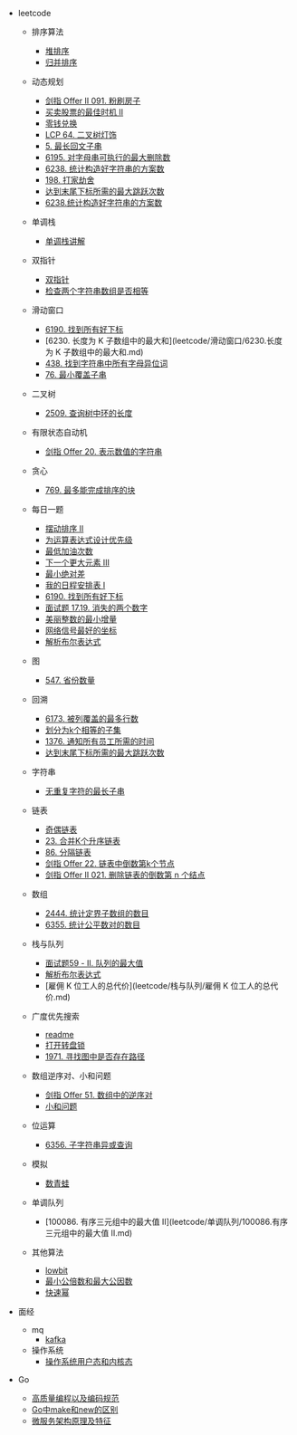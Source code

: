 * leetcode
  
  * 排序算法
    * [堆排序](leetcode/排序算法/堆排序.md)
    * [归并排序](leetcode/排序算法/归并排序.md)
  
  * 动态规划
    * [剑指 Offer II 091. 粉刷房子](leetcode/动态规划/剑指%20Offer%20II%20091.%20粉刷房子.md)
    * [买卖股票的最佳时机 II](leetcode/动态规划/%E4%B9%B0%E5%8D%96%E8%82%A1%E7%A5%A8%E7%9A%84%E6%9C%80%E4%BD%B3%E6%97%B6%E6%9C%BA%20II.md)
    * [零钱兑换](leetcode/动态规划/零钱兑换.md)
    * [LCP 64. 二叉树灯饰](leetcode/动态规划/LCP%2064.%20%E4%BA%8C%E5%8F%89%E6%A0%91%E7%81%AF%E9%A5%B0.md)
    * [5. 最长回文子串](leetcode/动态规划/5.%20最长回文子串.md)
    * [6195. 对字母串可执行的最大删除数](leetcode/%E5%8A%A8%E6%80%81%E8%A7%84%E5%88%92/6195.%20%E5%AF%B9%E5%AD%97%E6%AF%8D%E4%B8%B2%E5%8F%AF%E6%89%A7%E8%A1%8C%E7%9A%84%E6%9C%80%E5%A4%A7%E5%88%A0%E9%99%A4%E6%95%B0.md)
    * [6238. 统计构造好字符串的方案数](leetcode/动态规划/6238.统计构造好字符串的方案数.md)
    * [198. 打家劫舍](leetcode/动态规划/198.打家劫舍.md)
    * [达到末尾下标所需的最大跳跃次数](leetcode/动态规划/达到末尾下标所需的最大跳跃次数.md)
    * [6238.统计构造好字符串的方案数](leetcode/动态规划/6238.统计构造好字符串的方案数.md)
  * 单调栈
    * [单调栈讲解](leetcode/单调栈/单调栈讲解.md)
  * 双指针
    * [双指针](leetcode/双指针/双指针.md)
    * [检查两个字符串数组是否相等](leetcode/双指针/检查两个字符串数组是否相等.md)
  * 滑动窗口
    * [6190. 找到所有好下标](leetcode/滑动窗口/6190.%20%E6%89%BE%E5%88%B0%E6%89%80%E6%9C%89%E5%A5%BD%E4%B8%8B%E6%A0%87.md)
    * [6230. 长度为 K 子数组中的最大和](leetcode/滑动窗口/6230.长度为 K 子数组中的最大和.md)
    * [438. 找到字符串中所有字母异位词](leetcode/滑动窗口/438.找到字符串中所有字母异位词.md)
    * [76. 最小覆盖子串](leetcode/滑动窗口/76.最小覆盖子串.md)
  
  + 二叉树
  	+ [2509. 查询树中环的长度](leetcode/二叉树/2509.查询树中环的长度.md)
  	
  + 有限状态自动机
    + [剑指 Offer 20. 表示数值的字符串](leetcode/有限状态自动机/剑指%20Offer%2020.%20表示数值的字符串.md)
  + 贪心
    + [769. 最多能完成排序的块](leetcode/贪心/769.%20最多能完成排序的块.md)
  
  
  * 每日一题
    * [摆动排序 II](每日一题/../leetcode/每日一题/摆动排序%20II.md)
    * [为运算表达式设计优先级](每日一题/../leetcode/每日一题/%E4%B8%BA%E8%BF%90%E7%AE%97%E8%A1%A8%E8%BE%BE%E5%BC%8F%E8%AE%BE%E8%AE%A1%E4%BC%98%E5%85%88%E7%BA%A7.md)
    * [最低加油次数](每日一题/../leetcode/每日一题/%E6%9C%80%E4%BD%8E%E5%8A%A0%E6%B2%B9%E6%AC%A1%E6%95%B0.md)
    * [下一个更大元素 III](每日一题/../leetcode/每日一题/%E4%B8%8B%E4%B8%80%E4%B8%AA%E6%9B%B4%E5%A4%A7%E5%85%83%E7%B4%A0%20III.md)
    * [最小绝对差](每日一题/../leetcode/每日一题/%E6%9C%80%E5%B0%8F%E7%BB%9D%E5%AF%B9%E5%B7%AE.md)
    * [我的日程安排表 I](每日一题/../leetcode/每日一题/%E6%9C%80%E5%B0%8F%E7%BB%9D%E5%AF%B9%E5%B7%AE.md)
    * [6190. 找到所有好下标](leetcode/%E5%85%B6%E4%BB%96%E9%A2%98/6190.%20%E6%89%BE%E5%88%B0%E6%89%80%E6%9C%89%E5%A5%BD%E4%B8%8B%E6%A0%87.md)
    * [面试题 17.19. 消失的两个数字](leetcode/每日一题/面试题%2017.19.%20消失的两个数字.md)
    * [美丽整数的最小增量](leetcode/每日一题/美丽整数的最小增量.md)
    * [网络信号最好的坐标](leetcode/每日一题/网络信号最好的坐标.md)
    * [解析布尔表达式](leetcode/栈与队列/1106.解析布尔表达式.md)
  * 图
  	* [547. 省份数量](leetcode/图/547.%20省份数量)
  * 回溯
    * [6173. 被列覆盖的最多行数](leetcode/回溯/6173.%20被列覆盖的最多行数.md) 
    * [划分为k个相等的子集](leetcode/回溯/划分为k个相等的子集.md)
    * [1376. 通知所有员工所需的时间](leetcode/回溯/1376.%20通知所有员工所需的时间.md)
    * [达到末尾下标所需的最大跳跃次数](leetcode/回溯/达到末尾下标所需的最大跳跃次数.md)
  * 字符串
    * [无重复字符的最长子串](leetcode/字符串/无重复字符的最长子串.md)
  * 链表  
    * [奇偶链表](leetcode/链表/奇偶链表.md)
    * [23. 合并K个升序链表](leetcode/链表/23.%20合并K个升序链表.md)
    * [86. 分隔链表](leetcode/链表/86.%20分隔链表.md)
    * [剑指 Offer 22. 链表中倒数第k个节点](leetcode/链表/剑指%20Offer%2022.%20链表中倒数第k个节点.md)
    * [剑指 Offer II 021. 删除链表的倒数第 n 个结点](leetcode/链表/剑指%20Offer%20II%20021.%20删除链表的倒数第%20n%20个结点.md)
  * 数组
    * [2444. 统计定界子数组的数目](leetcode/数组/2444.%20统计定界子数组的数目.md)
    * [6355. 统计公平数对的数目](leetcode/数组/6355.统计公平数对的数目.md)
  * 栈与队列
    * [面试题59 - II. 队列的最大值](leetcode/栈与队列/面试题59-II.队列的最大值.md)
    * [解析布尔表达式](leetcode/栈与队列/1106.解析布尔表达式.md)
    * [雇佣 K 位工人的总代价](leetcode/栈与队列/雇佣 K 位工人的总代价.md)
  * 广度优先搜索
    * [readme](leetcode/广度优先搜索/BFS.md)
    * [打开转盘锁](leetcode/广度优先搜索/打开转盘锁.md)
    * [1971. 寻找图中是否存在路径](leetcode/广度优先搜索/1971.寻找图中是否存在路径.md)
  * 数组逆序对、小和问题
    * [剑指 Offer 51. 数组中的逆序对](leetcode/数组逆序对、小和问题/剑指%20Offer%2051.%20数组中的逆序对.md) 
    * [小和问题](leetcode/数组逆序对、小和问题/小和问题.md)
  * 位运算
    * [6356. 子字符串异或查询](leetcode/位运算/6356.子字符串异或查询.md)
  * 模拟
  
    * [ 数青蛙](leetcode/模拟/1419.%20数青蛙.md)
  * 单调队列
  
    * [100086. 有序三元组中的最大值 II](leetcode/单调队列/100086.有序三元组中的最大值 II.md)
  * 其他算法
    * [lowbit](leetcode/其他算法/lowbit.md)
    * [最小公倍数和最大公因数](leetcode/其他算法/最大公因数和最小公倍数.md)
    * [快速幂](leetcode/其他算法/快速幂.md)
  
* 面经
  * mq
  	* [kafka](mq/kafka/kafka-basis.md)
  * 操作系统
    * [操作系统用户态和内核态](Go/用户态和内核态.md)

* Go
  * [高质量编程以及编码规范](Go/高质量编程以及编码规范.md)
  * [Go中make和new的区别](Go/Go中make和new的区别.md)
  * [微服务架构原理及特征](Go/微服务架构原理及特征.md)

